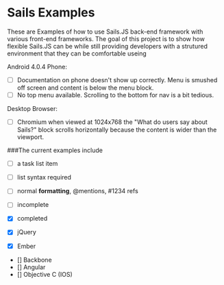 # Sails Examples

These are Examples of how to use Sails.JS back-end framework with various front-end frameworks.  The goal of this project is to show how flexible Sails.JS can be while still providing developers with a strutured environment that they can be comfortable useing

Android 4.0.4 Phone:
- [ ] Documentation on phone doesn't show up correctly.  Menu is smushed off screen and content is below the menu block.
- [ ] No top menu available.  Scrolling to the bottom for nav is a bit tedious.

Desktop Browser:
- [ ] Chromium when viewed at 1024x768 the "What do users say about Sails?" block scrolls horizontally because the content is wider than the viewport.

###The current examples include

- [ ] a task list item
- [ ] list syntax required
- [ ] normal **formatting**,
      @mentions, #1234 refs
- [ ] incomplete
- [x] completed

- [X] jQuery
- [X] Ember
- [] Backbone
- [] Angular
- [] Objective C (IOS)
